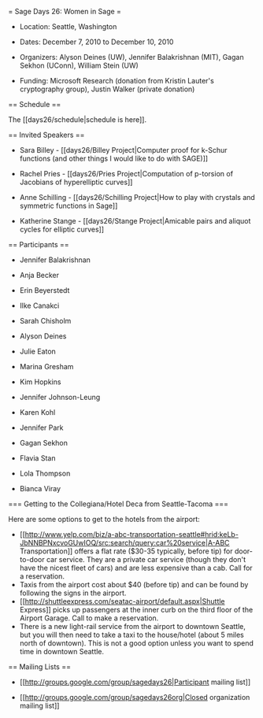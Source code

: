 = Sage Days 26: Women in Sage =

   *  Location: Seattle, Washington

   *  Dates: December 7, 2010 to December 10, 2010

   *  Organizers: Alyson Deines (UW), Jennifer Balakrishnan (MIT), Gagan Sekhon (UConn), William Stein (UW)

   *  Funding: Microsoft Research (donation from Kristin Lauter's cryptography group), Justin Walker (private donation)


== Schedule ==

   The [[days26/schedule|schedule is here]].

== Invited Speakers ==

   *  Sara Billey - [[days26/Billey Project|Computer proof for k-Schur functions (and other things I would like
to do with SAGE)]]
   
   *  Rachel Pries - [[days26/Pries Project|Computation of p-torsion of Jacobians of hyperelliptic curves]]

   *  Anne Schilling - [[days26/Schilling Project|How to play with crystals and symmetric functions in Sage]]

   *  Katherine Stange - [[days26/Stange Project|Amicable pairs and aliquot cycles for elliptic curves]]
 
== Participants ==

   *  Jennifer Balakrishnan

   *  Anja Becker

   *  Erin Beyerstedt

   *  Ilke Canakci 

   *  Sarah Chisholm

   *  Alyson Deines

   *  Julie Eaton

   *  Marina Gresham

   *  Kim Hopkins

   *  Jennifer Johnson-Leung

   *  Karen Kohl

   *  Jennifer Park

   *  Gagan Sekhon

   *  Flavia Stan

   *  Lola Thompson

   *  Bianca Viray



=== Getting to the Collegiana/Hotel Deca from Seattle-Tacoma ===

Here are some options to get to the hotels from the airport:

 * [[http://www.yelp.com/biz/a-abc-transportation-seattle#hrid:keLb-JbNNBPNxcvoGUwIOQ/src:search/query:car%20service|A-ABC Transportation]] offers a flat rate ($30-35 typically, before tip) for door-to-door car service. They are a private car service (though they don't have the nicest fleet of cars) and are less expensive than a cab. Call for a reservation.
 * Taxis from the airport cost about $40 (before tip) and can be found by following the signs in the airport.
 * [[http://shuttleexpress.com/seatac-airport/default.aspx|Shuttle Express]] picks up passengers at the inner curb on the third floor of the Airport Garage. Call  to make a reservation.
 * There is a new light-rail service from the airport to downtown Seattle, but you will then need to take a taxi to the house/hotel (about 5 miles north of downtown). This is not a good option unless you want to spend time in downtown Seattle.

== Mailing Lists ==

   * [[http://groups.google.com/group/sagedays26|Participant mailing list]]

   * [[http://groups.google.com/group/sagedays26org|Closed organization mailing list]]

